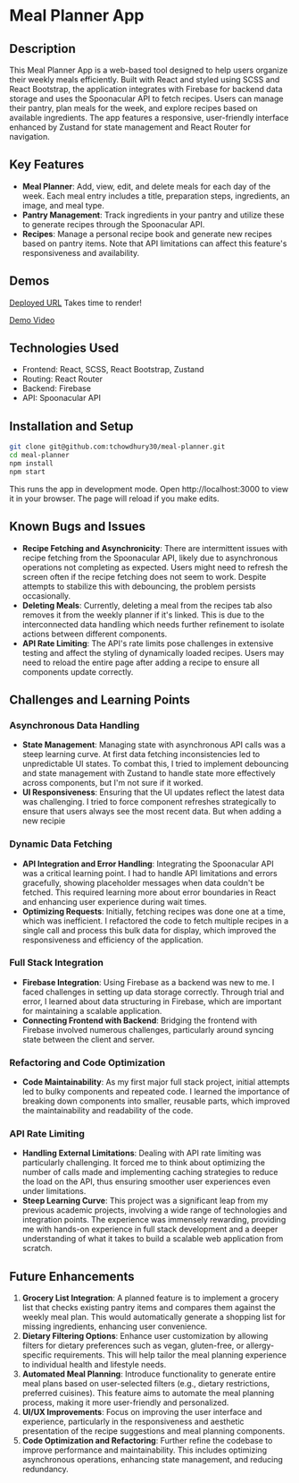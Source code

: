 # Meal Planner App

## Description
This Meal Planner App is a web-based tool designed to help users organize their weekly meals efficiently. Built with React and styled using SCSS and React Bootstrap, the application integrates with Firebase for backend data storage and uses the Spoonacular API to fetch recipes. Users can manage their pantry, plan meals for the week, and explore recipes based on available ingredients. The app features a responsive, user-friendly interface enhanced by Zustand for state management and React Router for navigation.

## Key Features
- **Meal Planner**: Add, view, edit, and delete meals for each day of the week. Each meal entry includes a title, preparation steps, ingredients, an image, and meal type.
- **Pantry Management**: Track ingredients in your pantry and utilize these to generate recipes through the Spoonacular API.
- **Recipes**: Manage a personal recipe book and generate new recipes based on pantry items. Note that API limitations can affect this feature's responsiveness and availability.

## Demos
[Deployed URL](https://mealmap.onrender.com)
Takes time to render!

[Demo Video](https://drive.google.com/file/d/1fbou9jAIB3d2S5-_l-397Mih3V5pLtl5/view?usp=sharing)


## Technologies Used
- Frontend: React, SCSS, React Bootstrap, Zustand
- Routing: React Router
- Backend: Firebase
- API: Spoonacular API

## Installation and Setup
   ```bash
   git clone git@github.com:tchowdhury30/meal-planner.git
   cd meal-planner
   npm install
   npm start
   ```
   This runs the app in development mode. Open http://localhost:3000 to view it in your browser. The page will reload if you make edits.

## Known Bugs and Issues

- **Recipe Fetching and Asynchronicity**: There are intermittent issues with recipe fetching from the Spoonacular API, likely due to asynchronous operations not completing as expected. Users might need to refresh the screen often if the recipe fetching does not seem to work. Despite attempts to stabilize this with debouncing, the problem persists occasionally.
- **Deleting Meals**: Currently, deleting a meal from the recipes tab also removes it from the weekly planner if it's linked. This is due to the interconnected data handling which needs further refinement to isolate actions between different components.
- **API Rate Limiting**: The API's rate limits pose challenges in extensive testing and affect the styling of dynamically loaded recipes. Users may need to reload the entire page after adding a recipe to ensure all components update correctly.

## Challenges and Learning Points

### Asynchronous Data Handling
- **State Management**: Managing state with asynchronous API calls was a steep learning curve. At first data fetching inconsistencies led to unpredictable UI states. To combat this, I tried to implement debouncing and state management with Zustand to handle state more effectively across components, but I'm not sure if it worked.
- **UI Responsiveness**: Ensuring that the UI updates reflect the latest data was challenging. I tried to force component refreshes strategically to ensure that users always see the most recent data. But when adding a new recipie

### Dynamic Data Fetching
- **API Integration and Error Handling**: Integrating the Spoonacular API was a critical learning point. I had to handle API limitations and errors gracefully, showing placeholder messages when data couldn't be fetched. This required learning more about error boundaries in React and enhancing user experience during wait times.
- **Optimizing Requests**: Initially, fetching recipes was done one at a time, which was inefficient. I refactored the code to fetch multiple recipes in a single call and process this bulk data for display, which improved the responsiveness and efficiency of the application.

### Full Stack Integration
- **Firebase Integration**: Using Firebase as a backend was new to me. I faced challenges in setting up data storage correctly. Through trial and error, I learned about data structuring in Firebase, which are important for maintaining a scalable application.
- **Connecting Frontend with Backend**: Bridging the frontend with Firebase involved numerous challenges, particularly around syncing state between the client and server. 

### Refactoring and Code Optimization
- **Code Maintainability**: As my first major full stack project, initial attempts led to bulky components and repeated code. I learned the importance of breaking down components into smaller, reusable parts, which improved the maintainability and readability of the code.

### API Rate Limiting
- **Handling External Limitations**: Dealing with API rate limiting was particularly challenging. It forced me to think about optimizing the number of calls made and implementing caching strategies to reduce the load on the API, thus ensuring smoother user experiences even under limitations.
- **Steep Learning Curve**: This project was a significant leap from my previous academic projects, involving a wide range of technologies and integration points. The experience was immensely rewarding, providing me with hands-on experience in full stack development and a deeper understanding of what it takes to build a scalable web application from scratch.

## Future Enhancements

1. **Grocery List Integration**: A planned feature is to implement a grocery list that checks existing pantry items and compares them against the weekly meal plan. This would automatically generate a shopping list for missing ingredients, enhancing user convenience.
2. **Dietary Filtering Options**: Enhance user customization by allowing filters for dietary preferences such as vegan, gluten-free, or allergy-specific requirements. This will help tailor the meal planning experience to individual health and lifestyle needs.
3. **Automated Meal Planning**: Introduce functionality to generate entire meal plans based on user-selected filters (e.g., dietary restrictions, preferred cuisines). This feature aims to automate the meal planning process, making it more user-friendly and personalized.
4. **UI/UX Improvements**: Focus on improving the user interface and experience, particularly in the responsiveness and aesthetic presentation of the recipe suggestions and meal planning components.
5. **Code Optimization and Refactoring**: Further refine the codebase to improve performance and maintainability. This includes optimizing asynchronous operations, enhancing state management, and reducing redundancy.
